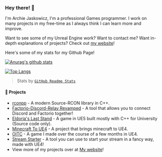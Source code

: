 ### Hey there! 👋

I'm Archie Jaskowicz, I'm a professional Games programmer. I work on many projects in my free-time as I always think I can learn more and improve.

Want to see some of my Unreal Engine work? Want to contact me? Want in-depth explanations of projects? Check out [my website](https://jaskowicz.xyz/)!

Here's some of my stats for my Github Page!

[![Anurag's github stats](https://github-readme-stats.vercel.app/api?username=Jaskowicz1&show_icons=true&theme=dark)](https://github.com/anuraghazra/github-readme-stats) 

[![Top Langs](https://github-readme-stats.vercel.app/api/top-langs/?username=Jaskowicz1&layout=compact&theme=dark)](https://github.com/anuraghazra/github-readme-stats)

> Stats by [`GitHub Readme Stats`](https://github.com/anuraghazra/github-readme-stats)

#### :telescope: Projects

- [rconpp](https://github.com/Jaskowicz1/rconpp) - A modern Source-RCON library in C++.
- [Factorio-Discord-Relay Revamped](https://github.com/Jaskowicz1/fdr-remake) - A tool that allows you to connect Discord and Factorio together!
- [Eldoria's Last Stand](https://github.com/Jaskowicz1/EldoriasLastStand) - A game in UE5 built mostly with C++ for University (Source code only).
- [Minecraft To UE4](https://github.com/Jaskowicz1/MinecraftToUE4) - A project that brings minecraft to UE4.
- [OITC](https://github.com/Jaskowicz1/OITC-UE4) - A game I made over the course of a few months in UE4.
- [Stream Starter](https://github.com/Jaskowicz1/StreamStarter) - A tool you can use to start your stream in a fancy way, made with UE4!
- View more of my projects over at [My website](https://jaskowicz.xyz/)!
